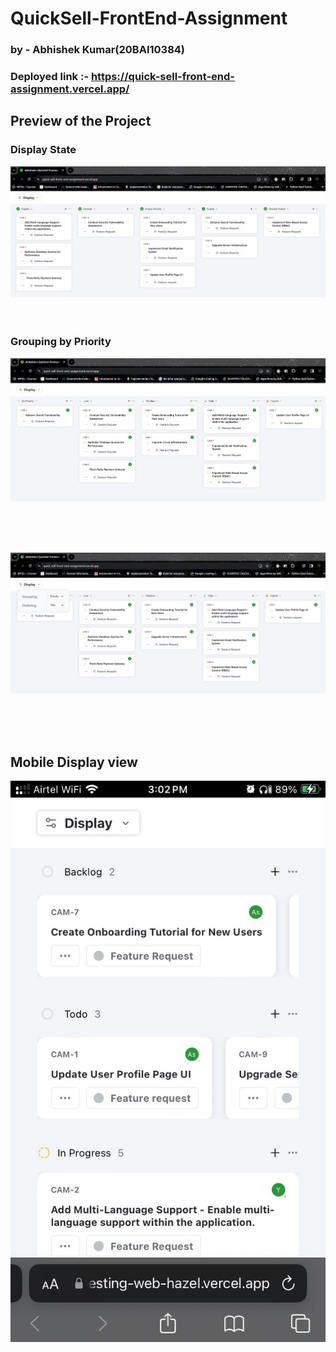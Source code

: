 # QuickSell-FrontEnd-Assignment 
### by - Abhishek Kumar(20BAI10384)

### Deployed link :- https://quick-sell-front-end-assignment.vercel.app/
## Preview of the Project

### Display State
![Screenshot Disp](./Images/S11.png)
<br>
<br>
<br>


### Grouping by Priority
![Screenshot 1](./Images/S1.png)

<br>
<br>
<br>

![Screenshot 2](./Images/S2.png)

<br>
<br>
<br>


## Mobile Display view

![Screenshot 3](./Images/S3.jpg)
